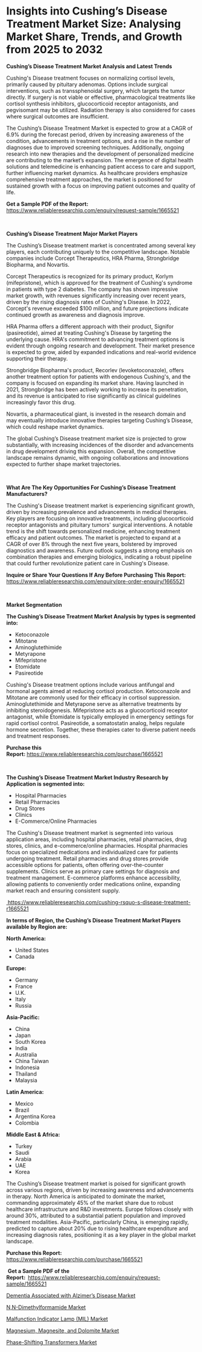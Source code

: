<p><h1>Insights into Cushing’s Disease Treatment Market Size: Analysing Market Share, Trends, and Growth from 2025 to 2032</h1></p><p><strong>Cushing’s Disease Treatment Market Analysis and Latest Trends</strong></p>
<p><p>Cushing's Disease treatment focuses on normalizing cortisol levels, primarily caused by pituitary adenomas. Options include surgical interventions, such as transsphenoidal surgery, which targets the tumor directly. If surgery is not viable or effective, pharmacological treatments like cortisol synthesis inhibitors, glucocorticoid receptor antagonists, and pegvisomant may be utilized. Radiation therapy is also considered for cases where surgical outcomes are insufficient. </p><p>The Cushing’s Disease Treatment Market is expected to grow at a CAGR of 6.9% during the forecast period, driven by increasing awareness of the condition, advancements in treatment options, and a rise in the number of diagnoses due to improved screening techniques. Additionally, ongoing research into new therapies and the development of personalized medicine are contributing to the market’s expansion. The emergence of digital health solutions and telemedicine is enhancing patient access to care and support, further influencing market dynamics. As healthcare providers emphasize comprehensive treatment approaches, the market is positioned for sustained growth with a focus on improving patient outcomes and quality of life.</p></p>
<p><strong>Get a Sample PDF of the Report:&nbsp;</strong> <a href="https://www.reliableresearchiq.com/enquiry/request-sample/1665521?utm_campaign=1837&utm_medium=2&utm_source=Github&utm_content=ia&utm_term=23032025&utm_id=cushings-disease-treatment">https://www.reliableresearchiq.com/enquiry/request-sample/1665521</a></p>
<p>&nbsp;</p>
<p><strong>Cushing’s Disease Treatment Major Market Players</strong></p>
<p><p>The Cushing’s Disease treatment market is concentrated among several key players, each contributing uniquely to the competitive landscape. Notable companies include Corcept Therapeutics, HRA Pharma, Strongbridge Biopharma, and Novartis.</p><p>Corcept Therapeutics is recognized for its primary product, Korlym (mifepristone), which is approved for the treatment of Cushing's syndrome in patients with type 2 diabetes. The company has shown impressive market growth, with revenues significantly increasing over recent years, driven by the rising diagnosis rates of Cushing's Disease. In 2022, Corcept's revenue exceeded $100 million, and future projections indicate continued growth as awareness and diagnosis improve.</p><p>HRA Pharma offers a different approach with their product, Signifor (pasireotide), aimed at treating Cushing's Disease by targeting the underlying cause. HRA's commitment to advancing treatment options is evident through ongoing research and development. Their market presence is expected to grow, aided by expanded indications and real-world evidence supporting their therapy.</p><p>Strongbridge Biopharma's product, Recorlev (levoketoconazole), offers another treatment option for patients with endogenous Cushing's, and the company is focused on expanding its market share. Having launched in 2021, Strongbridge has been actively working to increase its penetration, and its revenue is anticipated to rise significantly as clinical guidelines increasingly favor this drug.</p><p>Novartis, a pharmaceutical giant, is invested in the research domain and may eventually introduce innovative therapies targeting Cushing’s Disease, which could reshape market dynamics.</p><p>The global Cushing’s Disease treatment market size is projected to grow substantially, with increasing incidences of the disorder and advancements in drug development driving this expansion. Overall, the competitive landscape remains dynamic, with ongoing collaborations and innovations expected to further shape market trajectories.</p></p>
<p>&nbsp;</p>
<p><strong>What Are The Key Opportunities For Cushing’s Disease Treatment Manufacturers?</strong></p>
<p><p>The Cushing's Disease treatment market is experiencing significant growth, driven by increasing prevalence and advancements in medical therapies. Key players are focusing on innovative treatments, including glucocorticoid receptor antagonists and pituitary tumors' surgical interventions. A notable trend is the shift towards personalized medicine, enhancing treatment efficacy and patient outcomes. The market is projected to expand at a CAGR of over 8% through the next five years, bolstered by improved diagnostics and awareness. Future outlook suggests a strong emphasis on combination therapies and emerging biologics, indicating a robust pipeline that could further revolutionize patient care in Cushing's Disease.</p></p>
<p><strong>Inquire or Share Your Questions If Any Before Purchasing This Report:</strong> <a href="https://www.reliableresearchiq.com/enquiry/pre-order-enquiry/1665521?utm_campaign=1837&utm_medium=2&utm_source=Github&utm_content=ia&utm_term=23032025&utm_id=cushings-disease-treatment">https://www.reliableresearchiq.com/enquiry/pre-order-enquiry/1665521</a></p>
<p>&nbsp;</p>
<p><strong>Market Segmentation</strong></p>
<p><strong>The Cushing’s Disease Treatment Market Analysis by types is segmented into:</strong></p>
<p><ul><li>Ketoconazole</li><li>Mitotane</li><li>Aminoglutethimide</li><li>Metyrapone</li><li>Mifepristone</li><li>Etomidate</li><li>Pasireotide</li></ul></p>
<p><p>Cushing's Disease treatment options include various antifungal and hormonal agents aimed at reducing cortisol production. Ketoconazole and Mitotane are commonly used for their efficacy in cortisol suppression. Aminoglutethimide and Metyrapone serve as alternative treatments by inhibiting steroidogenesis. Mifepristone acts as a glucocorticoid receptor antagonist, while Etomidate is typically employed in emergency settings for rapid cortisol control. Pasireotide, a somatostatin analog, helps regulate hormone secretion. Together, these therapies cater to diverse patient needs and treatment responses.</p></p>
<p><strong>Purchase this Report:&nbsp;</strong><a href="https://www.reliableresearchiq.com/purchase/1665521?utm_campaign=1837&utm_medium=2&utm_source=Github&utm_content=ia&utm_term=23032025&utm_id=cushings-disease-treatment">https://www.reliableresearchiq.com/purchase/1665521</a></p>
<p>&nbsp;</p>
<p><strong>The Cushing’s Disease Treatment Market Industry Research by Application is segmented into:</strong></p>
<p><ul><li>Hospital Pharmacies</li><li>Retail Pharmacies</li><li>Drug Stores</li><li>Clinics</li><li>E-Commerce/Online Pharmacies</li></ul></p>
<p><p>The Cushing's Disease treatment market is segmented into various application areas, including hospital pharmacies, retail pharmacies, drug stores, clinics, and e-commerce/online pharmacies. Hospital pharmacies focus on specialized medications and individualized care for patients undergoing treatment. Retail pharmacies and drug stores provide accessible options for patients, often offering over-the-counter supplements. Clinics serve as primary care settings for diagnosis and treatment management. E-commerce platforms enhance accessibility, allowing patients to conveniently order medications online, expanding market reach and ensuring consistent supply.</p></p>
<p><a href="https://www.reliableresearchiq.com/cushing-rsquo-s-disease-treatment-r1665521?utm_campaign=1837&utm_medium=2&utm_source=Github&utm_content=ia&utm_term=23032025&utm_id=cushings-disease-treatment">&nbsp;https://www.reliableresearchiq.com/cushing-rsquo-s-disease-treatment-r1665521</a></p>
<p><strong>In terms of Region, the Cushing’s Disease Treatment Market Players available by Region are:</strong></p>
<p>
    <p> <strong> North America: </strong>
        <ul>
            <li>United States</li>
            <li>Canada</li>
        </ul>
        </p> 
    <p> <strong> Europe: </strong>
        <ul>
            <li>Germany</li>
            <li>France</li>
            <li>U.K.</li>
            <li>Italy</li>
            <li>Russia</li>
        </ul>
        </p> 
    <p> <strong> Asia-Pacific: </strong>
        <ul>
            <li>China</li>
            <li>Japan</li>
            <li>South Korea</li>
            <li>India</li>
            <li>Australia</li>
            <li>China Taiwan</li>
            <li>Indonesia</li>
            <li>Thailand</li>
            <li>Malaysia</li>
        </ul>
        </p> 
    <p> <strong> Latin America: </strong>
        <ul>
            <li>Mexico</li>
            <li>Brazil</li>
            <li>Argentina Korea</li>
            <li>Colombia</li>
        </ul>
        </p> 
    <p> <strong> Middle East & Africa: </strong>
        <ul>
            <li>Turkey</li>
            <li>Saudi</li>
            <li>Arabia</li>
            <li>UAE</li>
            <li>Korea</li>
        </ul>
    </p>
    </p>
<p><p>The Cushing’s Disease treatment market is poised for significant growth across various regions, driven by increasing awareness and advancements in therapy. North America is anticipated to dominate the market, commanding approximately 45% of the market share due to robust healthcare infrastructure and R&D investments. Europe follows closely with around 30%, attributed to a substantial patient population and improved treatment modalities. Asia-Pacific, particularly China, is emerging rapidly, predicted to capture about 20% due to rising healthcare expenditure and increasing diagnosis rates, positioning it as a key player in the global market landscape.</p></p>
<p><strong>Purchase this Report: </strong><a href="https://www.reliableresearchiq.com/purchase/1665521?utm_campaign=1837&utm_medium=2&utm_source=Github&utm_content=ia&utm_term=23032025&utm_id=cushings-disease-treatment">https://www.reliableresearchiq.com/purchase/1665521</a></p>
<p>&nbsp;<strong>Get a Sample PDF of the Report:&nbsp;&nbsp;</strong><a href="https://www.reliableresearchiq.com/enquiry/request-sample/1665521?utm_campaign=1837&utm_medium=2&utm_source=Github&utm_content=ia&utm_term=23032025&utm_id=cushings-disease-treatment">https://www.reliableresearchiq.com/enquiry/request-sample/1665521</a></p>
<p><strong></strong></p>
<p><p><a href="https://github.com/buenayankobl/Market-Research-Report-List-1/blob/main/dementia-associated-with-alzimers-disease-market.md?utm_campaign=1837&utm_medium=2&utm_source=Github&utm_content=ia&utm_term=23032025&utm_id=cushings-disease-treatment">Dementia Associated with Alzimer’s Disease Market</a></p><p><a href="https://github.com/laingragle95/Market-Research-Report-List-1/blob/main/nn-dimethylformamide-market.md?utm_campaign=1837&utm_medium=2&utm_source=Github&utm_content=ia&utm_term=23032025&utm_id=cushings-disease-treatment">N,N-Dimethylformamide Market</a></p><p><a href="https://github.com/rakowpleetj1/Market-Research-Report-List-1/blob/main/malfunction-indicator-lamp-mil-market.md?utm_campaign=1837&utm_medium=2&utm_source=Github&utm_content=ia&utm_term=23032025&utm_id=cushings-disease-treatment">Malfunction Indicator Lamp (MIL) Market</a></p><p><a href="https://github.com/mcveathuane2/Market-Research-Report-List-1/blob/main/magnesium-magnesite-and-dolomite-market.md?utm_campaign=1837&utm_medium=2&utm_source=Github&utm_content=ia&utm_term=23032025&utm_id=cushings-disease-treatment">Magnesium, Magnesite, and Dolomite Market</a></p><p><a href="https://github.com/uripeachrii/Market-Research-Report-List-1/blob/main/phase-shifting-transformers-market.md?utm_campaign=1837&utm_medium=2&utm_source=Github&utm_content=ia&utm_term=23032025&utm_id=cushings-disease-treatment">Phase-Shifting Transformers Market</a></p></p>